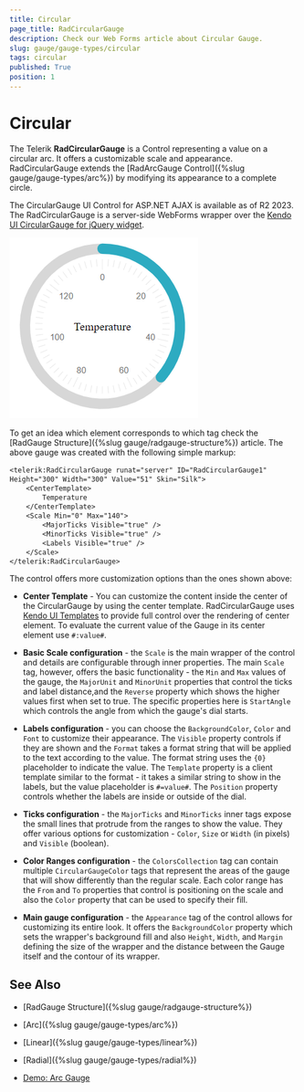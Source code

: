 ```yaml
---
title: Circular
page_title: RadCircularGauge
description: Check our Web Forms article about Circular Gauge.
slug: gauge/gauge-types/circular
tags: circular
published: True
position: 1
---
```


# Circular

The Telerik **RadCircularGauge** is a Control representing a value on a circular arc. It offers a customizable scale and appearance. RadCircularGauge extends the [RadArcGauge Control]({%slug gauge/gauge-types/arc%}) by modifying its appearance to a complete circle.

The CircularGauge UI Control for ASP.NET AJAX is available as of R2 2023. The RadCircularGauge is a server-side WebForms wrapper over the [Kendo UI CircularGauge for jQuery widget](https://docs.telerik.com/kendo-ui/controls/gauges/circulargauge/overview).

![gauge-circular-gauge-thermometer-example](images/gauge-circular-gauge-thermometer.png)

To get an idea which element corresponds to which tag check the [RadGauge Structure]({%slug gauge/radgauge-structure%}) article. The above gauge was created with the following simple markup:

````ASP.NET
<telerik:RadCircularGauge runat="server" ID="RadCircularGauge1" Height="300" Width="300" Value="51" Skin="Silk">
    <CenterTemplate>
        Temperature
    </CenterTemplate>
    <Scale Min="0" Max="140">
        <MajorTicks Visible="true" />
        <MinorTicks Visible="true" />
        <Labels Visible="true" />
    </Scale>
</telerik:RadCircularGauge>
````

The control offers more customization options than the ones shown above:

* **Center Template** - You can customize the content inside the center of the CircularGauge by using the center template.  RadCircularGauge uses [Kendo UI Templates]("https://docs.telerik.com/kendo-ui/framework/templates/overview") to provide full control over the rendering of center element. To evaluate the current value of the Gauge in its center element use `#:value#`.

* **Basic Scale configuration** - the `Scale` is the main wrapper of the control and details are configurable through inner properties. The main `Scale` tag, however, offers the basic functionality - the `Min` and `Max` values of the gauge, the `MajorUnit` and `MinorUnit` properties that control the ticks and label distance,and the `Reverse` property which shows the higher values first when set to true. The specific properties here is `StartAngle` which controls the angle from which the gauge's dial starts.

* **Labels configuration** - you can choose the `BackgroundColor`, `Color` and `Font` to customize their appearance. The `Visible` property controls if they are shown and the `Format` takes a format string that will be applied to the text according to the value. The format string uses the `{0}` placeholder to indicate the value. The `Template` property is a client template similar to the format - it takes a similar string to show in the labels, but the value placeholder is `#=value#`. The `Position` property controls whether the labels are inside or outside of the dial.

* **Ticks configuration** - the `MajorTicks` and `MinorTicks` inner tags expose the small lines that protrude from the ranges to show the value. They offer various options for customization - `Color`, `Size` or `Width` (in pixels) and `Visible` (boolean).

* **Color Ranges configuration** - the `ColorsCollection` tag can contain multiple `CircularGaugeColor` tags that represent the areas of the gauge that will show differently than the regular scale. Each color range has the `From` and `To` properties that control is positioning on the scale and also the `Color` property that can be used to specify their fill.

* **Main gauge configuration** - the `Appearance` tag of the control allows for customizing its entire look. It offers the `BackgroundColor` property which sets the wrapper's background fill and also `Height`, `Width`, and `Margin` defining the size of the wrapper and the distance between the Gauge itself and the contour of its wrapper.

## See Also

 * [RadGauge Structure]({%slug gauge/radgauge-structure%})
 
 * [Arc]({%slug gauge/gauge-types/arc%})

 * [Linear]({%slug gauge/gauge-types/linear%})

 * [Radial]({%slug gauge/gauge-types/radial%})

 * [Demo: Arc Gauge](https://demos.telerik.com/aspnet-ajax/gauge/examples/types/circular/defaultcs.aspx)
